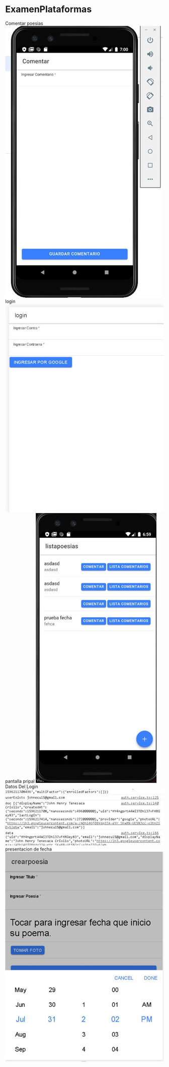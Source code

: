 # ExamenPlataformas
Comentar poesias
![alt text](https://github.com/jhtc5898/ExamenPlataformas/blob/master/Pruebas/Comentar.JPG)
login
![alt text](https://github.com/jhtc5898/ExamenPlataformas/blob/master/Pruebas/login.JPG)
pantalla pripal
![alt text](https://github.com/jhtc5898/ExamenPlataformas/blob/master/Pruebas/pantallaprincipal.JPG)
Datos Del Login 
![alt text](https://github.com/jhtc5898/ExamenPlataformas/blob/master/Pruebas/Datos.JPG)
presentacion de fecha
![alt text](https://github.com/jhtc5898/ExamenPlataformas/blob/master/Pruebas/fecha.JPG)


